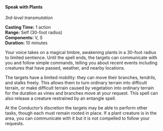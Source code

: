#### Speak with Plants
<!-- TODO Check and tag this spell-->
<!-- markdownlint-disable-next-line no-emphasis-as-heading -->
_3rd-level transmutation_

**Casting Time:** 1 action \
**Range:** Self (30-foot radius) \
**Components:** V, S \
**Duration:** 10 minutes

Your voice takes on a magical timbre, awakening plants in a 30-foot radius to limited sentience.
Until the spell ends, the targets can communicate with you and follow simple commands, telling you about recent events including creatures that have passed, weather, and nearby locations.

The targets have a limited mobility: they can move their branches, tendrils, and stalks freely.
This allows them to turn ordinary terrain into difficult terrain, or make difficult terrain caused by vegetation into ordinary terrain for the duration as vines and branches move at your request.
This spell can also release a creature restrained by an entangle spell.

At the Conductor’s discretion the targets may be able to perform other tasks, though each must remain rooted in place.
If a plant creature is in the area, you can communicate with it but it is not compelled to follow your requests.
